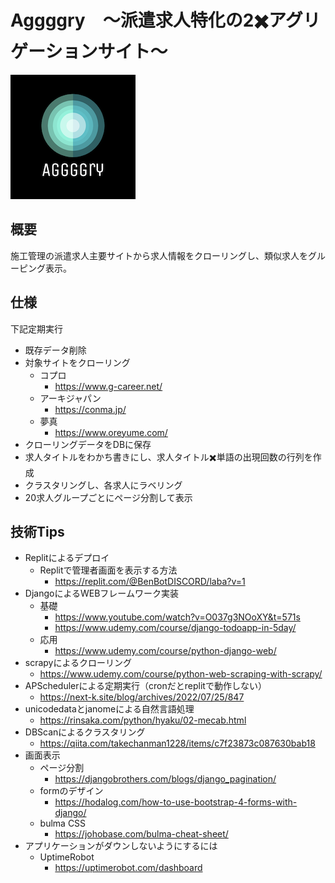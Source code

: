 # Aggggry　〜派遣求人特化の2✖️アグリゲーションサイト〜

![title image](./images/aggggry2.png)

## 概要
施工管理の派遣求人主要サイトから求人情報をクローリングし、類似求人をグルーピング表示。

## 仕様
下記定期実行
- 既存データ削除
- 対象サイトをクローリング
    - コプロ
        - https://www.g-career.net/
    - アーキジャパン
        - https://conma.jp/
    - 夢真
        - https://www.oreyume.com/
- クローリングデータをDBに保存
- 求人タイトルをわかち書きにし、求人タイトル✖️単語の出現回数の行列を作成
- クラスタリングし、各求人にラベリング
- 20求人グループごとにページ分割して表示


## 技術Tips
- Replitによるデプロイ
    - Replitで管理者画面を表示する方法
        - https://replit.com/@BenBotDISCORD/laba?v=1
- DjangoによるWEBフレームワーク実装
    - 基礎
        - https://www.youtube.com/watch?v=O037g3NOoXY&t=571s
        - https://www.udemy.com/course/django-todoapp-in-5day/
    - 応用
        - https://www.udemy.com/course/python-django-web/
- scrapyによるクローリング
    - https://www.udemy.com/course/python-web-scraping-with-scrapy/
- APSchedulerによる定期実行（cronだとreplitで動作しない）
    - https://next-k.site/blog/archives/2022/07/25/847
- unicodedataとjanomeによる自然言語処理
    - https://rinsaka.com/python/hyaku/02-mecab.html
- DBScanによるクラスタリング
    - https://qiita.com/takechanman1228/items/c7f23873c087630bab18
- 画面表示
    - ページ分割
        - https://djangobrothers.com/blogs/django_pagination/
    - formのデザイン
        - https://hodalog.com/how-to-use-bootstrap-4-forms-with-django/
    - bulma CSS
        - https://johobase.com/bulma-cheat-sheet/
- アプリケーションがダウンしないようにするには
    - UptimeRobot
        - https://uptimerobot.com/dashboard

